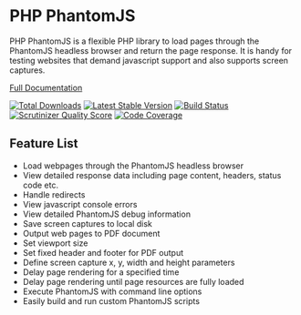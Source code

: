 PHP PhantomJS
=============

PHP PhantomJS is a flexible PHP library to load pages through the PhantomJS 
headless browser and return the page response. It is handy for testing
websites that demand javascript support and also supports screen captures.

[Full Documentation](http://jonnnnyw.github.io/php-phantomjs/)

[![Total Downloads](https://poser.pugx.org/little-polar-apps/php-phantomjs/downloads.png)](https://packagist.org/packages/little-polar-apps/php-phantomjs) [![Latest Stable Version](https://poser.pugx.org/little-polar-apps/php-phantomjs/v/stable.png)](https://packagist.org/packages/little-polar-apps/php-phantomjs) [![Build Status](https://travis-ci.org/jonnnnyw/php-phantomjs.svg?branch=master)](https://travis-ci.org/jonnnnyw/php-phantomjs) [![Scrutinizer Quality Score](https://scrutinizer-ci.com/g/jonnnnyw/php-phantomjs/badges/quality-score.png?s=631d32fa1fbb9300eb84b9b52702c7ffeac046a1)](https://scrutinizer-ci.com/g/jonnnnyw/php-phantomjs/) [![Code Coverage](https://scrutinizer-ci.com/g/jonnnnyw/php-phantomjs/badges/coverage.png?s=893b5997da45448e32983b8568a39630b0b2d91b)](https://scrutinizer-ci.com/g/jonnnnyw/php-phantomjs/)

Feature List
---------------------

*  Load webpages through the PhantomJS headless browser
*  View detailed response data including page content, headers, status code etc.
*  Handle redirects
*  View javascript console errors
*  View detailed PhantomJS debug information
*  Save screen captures to local disk
*  Output web pages to PDF document
*  Set viewport size
*  Set fixed header and footer for PDF output
*  Define screen capture x, y, width and height parameters
*  Delay page rendering for a specified time
*  Delay page rendering until page resources are fully loaded
*  Execute PhantomJS with command line options
*  Easily build and run custom PhantomJS scripts